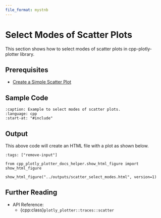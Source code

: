 ```yaml
---
file_format: mystnb
---
```


# Select Modes of Scatter Plots

This section shows how to select modes of scatter plots in cpp-plotly-plotter library.

## Prerequisites

- [Create a Simple Scatter Plot](../get_started/create_simple_plot.md)

## Sample Code

```{literalinclude} /../../../examples/scatters/select_modes.cpp
:caption: Example to select modes of scatter plots.
:language: cpp
:start-at: "#include"
```

## Output

This above code will create an HTML file with a plot as shown below.

```{code-cell}
:tags: ["remove-input"]

from cpp_plotly_plotter_docs_helper.show_html_figure import show_html_figure

show_html_figure("../outputs/scatter_select_modes.html", version=1)
```

## Further Reading

- API Reference:
  - {cpp:class}`plotly_plotter::traces::scatter`
